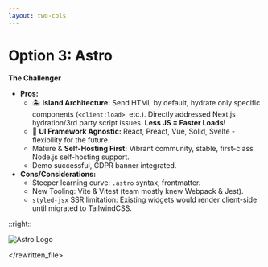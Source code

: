 ```yaml
---
layout: two-cols
---
```


# Option 3: Astro

<div class="prose">

**The Challenger**

* **Pros:**
    * 🏝️ **Island Architecture:** Send HTML by default, hydrate only specific components (`<client:load>`, etc.). Directly addressed Next.js hydration/3rd party script issues. **Less JS = Faster Loads!**
    * 🧩 **UI Framework Agnostic:** React, Preact, Vue, Solid, Svelte - flexibility for the future.
    * Mature & **Self-Hosting First:** Vibrant community, stable, first-class Node.js self-hosting support.
    * Demo successful, GDPR banner integrated.
* **Cons/Considerations:**
    * Steeper learning curve: `.astro` syntax, frontmatter.
    * New Tooling: Vite & Vitest (team mostly knew Webpack & Jest).
    * `styled-jsx` SSR limitation: Existing widgets would render client-side until migrated to TailwindCSS.

</div>

::right::

<img src="/2025-04-23/astro-logo.png" class="h-60" alt="Astro Logo"/>

</rewritten_file> 